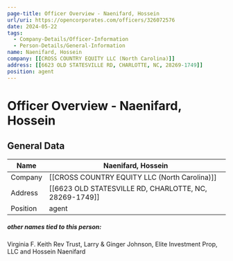 ```yaml
---
page-title: Officer Overview - Naenifard, Hossein
url/uri: https://opencorporates.com/officers/326072576
date: 2024-05-22
tags:
  - Company-Details/Officer-Information
  - Person-Details/General-Information
name: Naenifard, Hossein
company: [[CROSS COUNTRY EQUITY LLC (North Carolina)]]
address: [[6623 OLD STATESVILLE RD, CHARLOTTE, NC, 28269-1749]]
position: agent
---
```


# Officer Overview - Naenifard, Hossein

## General Data

| Name     | Naenifard, Hossein                                                                                                                                                         |
| -------- | -------------------------------------------------------------------------------------------------------------------------------------------------------------------------- |
| Company  | [[CROSS COUNTRY EQUITY LLC (North Carolina)]]                                                                   |
| Address  | [[6623 OLD STATESVILLE RD, CHARLOTTE, NC, 28269-1749]] |
| Position | agent                                                                                                                                                                      |

##### other names tied to this person:
Virginia F. Keith Rev Trust, Larry & Ginger Johnson, Elite Investment Prop, LLC and Hossein Naenifard